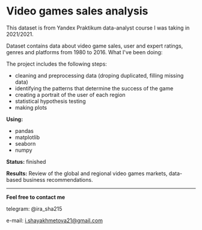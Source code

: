 # Video games sales analysis

This dataset is from Yandex Praktikum data-analyst course I was taking in 2021/2021.

Dataset contains data about video game sales, user and expert ratings, genres and platforms from 1980 to 2016. What I've been doing:

The project includes the following steps:
 - cleaning and preprocessing data (droping duplicated, filling missing data)
 - identifying the patterns that determine the success of the game
 - creating a portrait of the user of each region
 - statistical hypothesis testing
 - making plots

**Using:**
 - pandas
 - matplotlib
 - seaborn
 - numpy

**Status:** finished

**Results:** Review of the global and regional video games markets, data-based business recommendations.

 
 ---
**Feel free to contact me**

telegram: @ira_sha215

e-mail: i.shayakhmetova21@gmail.com

